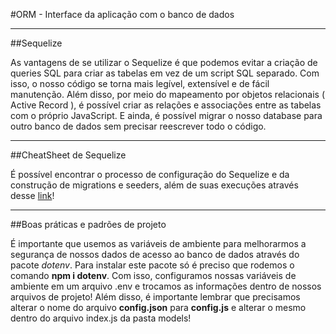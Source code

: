 #ORM - Interface da aplicação com o banco de dados
___
##Sequelize

As vantagens de se utilizar o Sequelize é que podemos evitar a criação de queries SQL para criar as tabelas em vez de um script SQL separado. Com isso, o nosso código se torna mais legível, extensível e de fácil manutenção. Além disso, por meio do mapeamento por objetos relacionais ( Active Record ), é possível criar as relações e associações entre as tabelas com o próprio JavaScript. E ainda, é possível migrar o nosso database para outro banco de dados sem precisar reescrever todo o código.
___
##CheatSheet de Sequelize

É possível encontrar o processo de configuração do Sequelize e da construção de migrations e seeders, além de suas execuções através desse [link](https://github.com/tryber/Trybe-CheatSheets/tree/master/backend/sequelize/setup)!
___
##Boas práticas e padrões de projeto

É importante que usemos as variáveis de ambiente para melhorarmos a segurança de nossos dados de acesso ao banco de dados através do pacote *dotenv*. Para instalar este pacote só é preciso que rodemos o comando **npm i dotenv**. Com isso, configuramos nossas variáveis de ambiente em um arquivo .env e trocamos as informações dentro de nossos arquivos de projeto! Além disso, é importante lembrar que precisamos alterar o nome do arquivo **config.json** para **config.js** e alterar o mesmo dentro do arquivo index.js da pasta models! 


